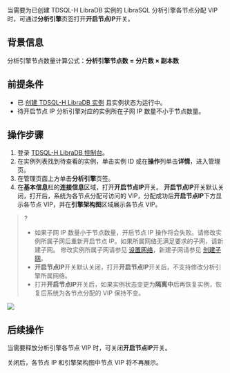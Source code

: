 当需要为已创建 TDSQL-H LibraDB 实例的 LibraSQL 分析引擎各节点分配 VIP 时，可通过**分析引擎**页签打开**开启节点IP**开关。

## 背景信息

分析引擎节点数量计算公式：**分析引擎节点数** **=** **分片数 × 副本数** 

## 前提条件

- 已 [创建 TDSQL-H LibraDB 实例](https://cloud.tencent.com/document/product/1488/63546) 且实例状态为运行中。
- 待开启节点 IP 分析引擎对应的实例所在子网 IP 数量不小于节点数量。

## 操作步骤

1. 登录 [TDSQL-H LibraDB 控制台](https://console.cloud.tencent.com/libradb/instance)。
2. 在实例列表找到待查看的实例，单击实例 ID 或在**操作**列单击**详情**，进入管理页。
3. 在管理页面上方单击**分析引擎**页签。
4. 在**基本信息**栏的**连接信息**区域，打开**开启节点IP**开关。
   **开启节点IP**开关默认关闭，打开后，系统为各节点分配可访问的 VIP，分配成功后**开启节点IP**下方显示各节点 VIP，并在**引擎架构图**区域展示各节点 VIP。
>?
>- 如果子网 IP 数量小于节点数量，开启节点 IP 操作将会失败。请修改实例所属子网后重新开启节点 IP。如果所属网络无满足要求的子网，请新建子网。
>  修改实例所属子网请参见 [设置网络](https://cloud.tencent.com/document/product/1488/63607)，新建子网请参见 [创建子网](https://cloud.tencent.com/document/product/215/36517)。
>- **开启节点IP**开关默认关闭，打开**开启节点IP**开关后，不支持修改分析引擎所属网络。
>- 打开**开启节点IP**开关后，如果实例状态变更为**隔离中**后再恢复实例，恢复后系统为各节点分配的 VIP 保持不变。
>
![](https://qcloudimg.tencent-cloud.cn/raw/472167653716b37d997e07c5283716ed.png)

## 后续操作

当需要释放分析引擎各节点 VIP 时，可关闭**开启节点IP**开关。

关闭后，各节点 IP 和引擎架构图中节点 VIP 将不再展示。
